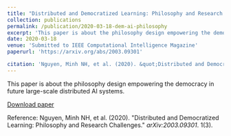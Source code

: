 ```yaml
---
title: "Distributed and Democratized Learning: Philosophy and Research Challenges"
collection: publications
permalink: /publication/2020-03-18-dem-ai-philosophy
excerpt: 'This paper is about the philosophy design empowering the democracy in future large-scale distributed AI systems.'
date: 2020-03-18
venue: 'Submitted to IEEE Computational Intelligence Magazine'
paperurl: 'https://arxiv.org/abs/2003.09301'

citation: 'Nguyen, Minh NH, et al. (2020). &quot;Distributed and Democratized Learning: Philosophy and Research Challenges.&quot; <i>arXiv:2003.09301</i>. 1(3).'
---
```

This paper is about the philosophy design empowering the democracy in future large-scale distributed AI systems.

[Download paper](https://arxiv.org/abs/2003.09301)

Reference: Nguyen, Minh NH, et al. (2020). "Distributed and Democratized Learning: Philosophy and Research Challenges." <i>arXiv:2003.09301</i>. 1(3).
